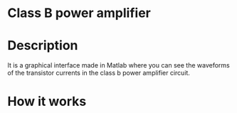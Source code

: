 # Class B power amplifier

# Description

It is a graphical interface made in Matlab where you can see the waveforms of the transistor currents in the class b power amplifier circuit.

# How it works





